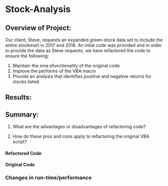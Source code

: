 # Stock-Analysis

## Overview of Project:

Our client, Steve, requests an expanded green-stock data set to include the entire stockmart in 2017 and 2018. An intial code was provided and in order to provide the data as Steve requests, we have refactored the code to ensure the following: 
  1. Maintain the sma efunctionality of the original code
  2. Improve the performs of the VBA macro
  3. Provide an analysis that identifies positive and negative returns for stocks listed. 

## Results:


## Summary:

1. What are the advantages or disadvantages of refactoring code?

2. How do these pros and cons apply to refactoring the original VBA script?

#### Refactored Code



#### Original Code


### Changes in run-time/performance

